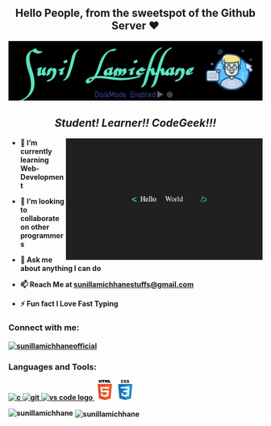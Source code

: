 <h2 align="center"><b>Hello People, from the sweetspot of the Github Server ❤<b/></h2>
<img src="https://github.com/SunilLamichhane/SunilLamichhane/blob/main/Icon%20Sources/PicsArt_11-07-07.46.58.jpg" alt="Intro Photo" />




<h2  align="center"><i>Student! Learner!! CodeGeek!!!</i></h3>
  <img align="right" src="https://github.com/SunilLamichhane/SunilLamichhane/blob/main/Icon%20Sources/N2j1.gif" alt="Welcome Screen" width="390" />

- 🌱 I’m currently learning **Web-Development**

- 👯 I’m looking to collaborate on **other programmers**

- 💬 Ask me about **anything I can do**

- 📫 Reach Me at **sunillamichhanestuffs@gmail.com**

- ⚡ Fun fact **I Love Fast Typing**

<h3 align="left">Connect with me:</h3>
<p align="left">
<a href="https://fb.com/sunillamichhaneofficial" target="blank"><img align="center" src="https://cdn.jsdelivr.net/npm/simple-icons@3.0.1/icons/facebook.svg" alt="sunillamichhaneofficial" height="30" width="40" /></a>
</p>

<h3 align="left">Languages and Tools:</h3>
<p align="left"> <a href="https://www.cprogramming.com/" target="_blank"> <img src="https://www.britefish.net/wp-content/uploads/2019/07/logo-c-1.png" alt="c" width="40" height="40"/> </a> <a href="https://git-scm.com/" target="_blank"> <img src="https://www.vectorlogo.zone/logos/git-scm/git-scm-icon.svg" alt="git" width="40" height="40"/> </a>  </a><a href="https://code.visualstudio.com/" target="_blank"> <img src="https://img.icons8.com/plasticine/2x/visual-studio-code-2019.png" alt="vs code logo" width="40" height="40"/> </a> 
<img src="https://raw.githubusercontent.com/github/explore/80688e429a7d4ef2fca1e82350fe8e3517d3494d/topics/html/html.png" width="40" height="40" alt="HTML logo"/><img src="https://raw.githubusercontent.com/github/explore/80688e429a7d4ef2fca1e82350fe8e3517d3494d/topics/css/css.png" width="40" height="40" alt="CSS logo"/></p>


<p><img align="left" src="https://github-readme-stats.vercel.app/api/top-langs?username=sunillamichhane&show_icons=true&theme=cobalt&locale=en&layout=compact" alt="sunillamichhane" /></p>

<p>&nbsp;<img align="center" src="https://github-readme-stats.vercel.app/api?username=sunillamichhane&show_icons=true&theme=dark&locale=en" alt="sunillamichhane" /></p>

